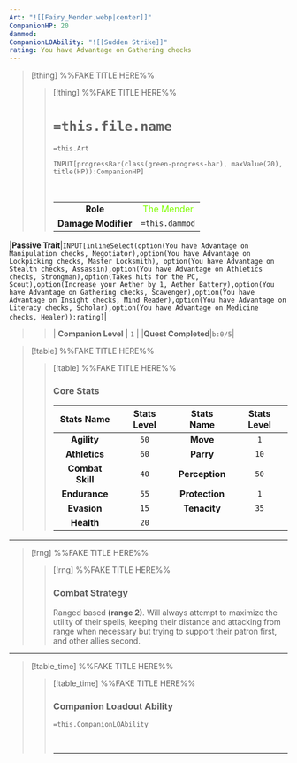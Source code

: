 ```yaml
---
Art: "![[Fairy_Mender.webp|center]]"
CompanionHP: 20
dammod: 
CompanionLOAbility: "![[Sudden Strike]]"
rating: You have Advantage on Gathering checks
---
```


>[!thing] %%FAKE TITLE HERE%%
>>[!thing] %%FAKE TITLE HERE%%
>> # `=this.file.name`
>> `=this.Art`
>>```meta-bind
>>INPUT[progressBar(class(green-progress-bar), maxValue(20), title(HP)):CompanionHP]
>>```
>>
>>&nbsp;
>>
>>||  |
>>| :-: | :-: |
>>|**Role**|<font color="#7FFF00">The Mender</font>|
>>|**Damage Modifier**|`=this.dammod`|
|**Passive Trait**|`INPUT[inlineSelect(option(You have Advantage on Manipulation checks, Negotiator),option(You have Advantage on Lockpicking checks, Master Locksmith), option(You have Advantage on Stealth checks, Assassin),option(You have Advantage on Athletics checks, Strongman),option(Takes hits for the PC, Scout),option(Increase your Aether by 1, Aether Battery),option(You have Advantage on Gathering checks, Scavenger),option(You have Advantage on Insight checks, Mind Reader),option(You have Advantage on Literacy checks, Scholar),option(You have Advantage on Medicine checks, Healer)):rating]`|
>>| **Companion Level** | `1`   |
>>|**Quest Completed**|`b:0/5`|

>[!table] %%FAKE TITLE HERE%%
>>[!table] %%FAKE TITLE HERE%%
>>### Core Stats
>>| **Stats Name** | **Stats Level** | **Stats Name** | **Stats Level** |
>>| :-----: | :-: |:------: | :-: |
>>|**Agility** |`50`| **Move**  | `1` |
>>| **Athletics** | `60` | **Parry** | `10`|
>>|**Combat Skill** | `40` | **Perception**  | `50` |
>>| **Endurance**  | `55` | **Protection**  | `1` |
>>| **Evasion**  | `15` |**Tenacity**  | `35` |
>>|**Health** |`20` |

---
>[!rng] %%FAKE TITLE HERE%%
>>[!rng] %%FAKE TITLE HERE%%
>>### Combat Strategy
>>Ranged based **(range 2)**. Will always attempt to maximize the utility of their spells, keeping their distance and attacking from range when necessary but trying to support their patron first, and other allies second.
>>

---

>[!table_time] %%FAKE TITLE HERE%%
>>[!table_time] %%FAKE TITLE HERE%%
>>### Companion Loadout Ability
>> 
>>`=this.CompanionLOAbility`
>>
>>
>>&nbsp;
>> 
>>
>>---



